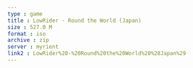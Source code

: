 ```yaml
---
type : game
title : LowRider - Round the World (Japan)
size : 527.0 M
format : iso
archive : zip
server : myrient
link2 : LowRider%20-%20Round%20the%20World%20%28Japan%29
---
```

